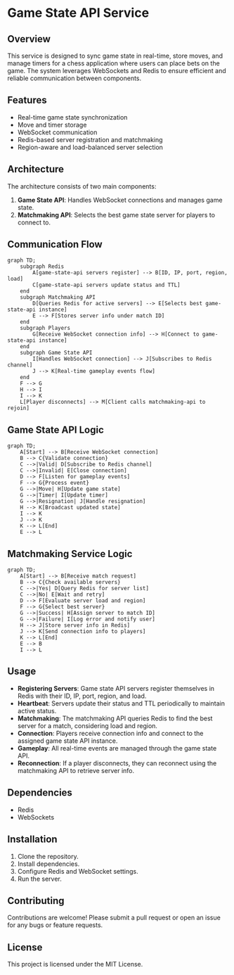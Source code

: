 # Game State API Service

## Overview
This service is designed to sync game state in real-time, store moves, and manage timers for a chess application where users can place bets on the game. The system leverages WebSockets and Redis to ensure efficient and reliable communication between components.

## Features
- Real-time game state synchronization
- Move and timer storage
- WebSocket communication
- Redis-based server registration and matchmaking
- Region-aware and load-balanced server selection

## Architecture
The architecture consists of two main components:

1. **Game State API**: Handles WebSocket connections and manages game state.
2. **Matchmaking API**: Selects the best game state server for players to connect to.

## Communication Flow
```mermaid
graph TD;
    subgraph Redis
        A[game-state-api servers register] --> B[ID, IP, port, region, load]
        C[game-state-api servers update status and TTL]
    end
    subgraph Matchmaking API
        D[Queries Redis for active servers] --> E[Selects best game-state-api instance]
        E --> F[Stores server info under match ID]
    end
    subgraph Players
        G[Receive WebSocket connection info] --> H[Connect to game-state-api instance]
    end
    subgraph Game State API
        I[Handles WebSocket connection] --> J[Subscribes to Redis channel]
        J --> K[Real-time gameplay events flow]
    end
    F --> G
    H --> I
    I --> K
    L[Player disconnects] --> M[Client calls matchmaking-api to rejoin]
```

## Game State API Logic
```mermaid
graph TD;
    A[Start] --> B[Receive WebSocket connection]
    B --> C{Validate connection}
    C -->|Valid| D[Subscribe to Redis channel]
    C -->|Invalid| E[Close connection]
    D --> F[Listen for gameplay events]
    F --> G{Process event}
    G -->|Move| H[Update game state]
    G -->|Timer| I[Update timer]
    G -->|Resignation| J[Handle resignation]
    H --> K[Broadcast updated state]
    I --> K
    J --> K
    K --> L[End]
    E --> L
```

## Matchmaking Service Logic
```mermaid
graph TD;
    A[Start] --> B[Receive match request]
    B --> C{Check available servers}
    C -->|Yes| D[Query Redis for server list]
    C -->|No| E[Wait and retry]
    D --> F[Evaluate server load and region]
    F --> G{Select best server}
    G -->|Success| H[Assign server to match ID]
    G -->|Failure| I[Log error and notify user]
    H --> J[Store server info in Redis]
    J --> K[Send connection info to players]
    K --> L[End]
    E --> B
    I --> L
```

## Usage
- **Registering Servers**: Game state API servers register themselves in Redis with their ID, IP, port, region, and load.
- **Heartbeat**: Servers update their status and TTL periodically to maintain active status.
- **Matchmaking**: The matchmaking API queries Redis to find the best server for a match, considering load and region.
- **Connection**: Players receive connection info and connect to the assigned game state API instance.
- **Gameplay**: All real-time events are managed through the game state API.
- **Reconnection**: If a player disconnects, they can reconnect using the matchmaking API to retrieve server info.

## Dependencies
- Redis
- WebSockets

## Installation
1. Clone the repository.
2. Install dependencies.
3. Configure Redis and WebSocket settings.
4. Run the server.

## Contributing
Contributions are welcome! Please submit a pull request or open an issue for any bugs or feature requests.

## License
This project is licensed under the MIT License.
